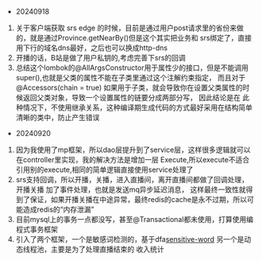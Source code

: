 
- 20240918
1. 关于客户端获取 srs edge 的时候，目前是通过用户post请求里的省份来做的，就是通过Province.getNearBy()但是这个其实把业务和 srs绑定了，直接用下行的域名dns最好，之后也可以换成http-dns
2. 开播的话，B站是做了用户私钥的,考虑完善下srs的回调
3. 总结这个lombok的@AllArgsConstructor用于属性少的接口，但是不能调用super(),也就是父类的属性不能在子类里通过这个注解约束指定，
而且对于 @Accessors(chain = true) 如果用于子类，就会导致你在设置父类属性的时候返回父类对象，导致一个设置属性的链要分成两部分写，
因此结论是在 此种情况下，不使用继承关系，这种编译期生成代码的方式最好采用在结构简单清晰的类中，防止产生错误
- 20240920
1. 因为我使用了mp框架，所以dao层提升到了service层，这样很多逻辑就可以在controller里实现，我的解决方法是增加一层
Execute,所以execute不适合引用别的execute,相同的简单逻辑直接使用service处理了
2. srs支持回调，所以开播，关播，进入直播间，离开直播间都做了回调处理，开播关播 加了事件处理，也就是发送mq异步延迟消息，
这样最终一致性就得到了保证，如果开播关播在中途异常，最终redis的cache是永不过期，所以可能造成redis的“内存泄漏”
3. 目前mysql上的事务一点都没写，甚至@Transactional都未使用，打算使用编程式事务框架
4. 引入了两个框架，一个是敏感词检测的，基于dfa[sensitive-word](https://github.com/houbb/sensitive-word)
另一个是动态线程池，主要是为了处理直播结束的 收入统计